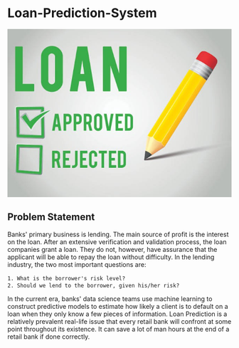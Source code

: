 # Loan-Prediction-System
![alt text](https://github.com/Venedah/Loan-Prediction-System/blob/main/Images/1.LOAN%20PREDICTION%20SYSTEM.jpeg)

## Problem Statement
Banks' primary business is lending. The main source of profit is the interest on the loan. After an extensive verification and validation process, the loan companies grant a loan. They do not, however, have assurance that the applicant will be able to repay the loan without difficulty. In the lending industry, the two most important questions are:

    1. What is the borrower's risk level?
    2. Should we lend to the borrower, given his/her risk?

In the current era, banks' data science teams use machine learning to construct predictive models to estimate how likely a client is to default on a loan when they only know a few pieces of information. Loan Prediction is a relatively prevalent real-life issue that every retail bank will confront at some point throughout its existence. It can save a lot of man hours at the end of a retail bank if done correctly.